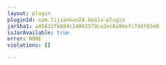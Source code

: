 ```yaml
---
layout: plugin
pluginId: com.lijiankun24.koala-plugin
jarSha1: a45622fb804c14002579ca2ec6a9befc7d4f03e0
isJarAvailable: true
error: NONE
violations: []

---
```

